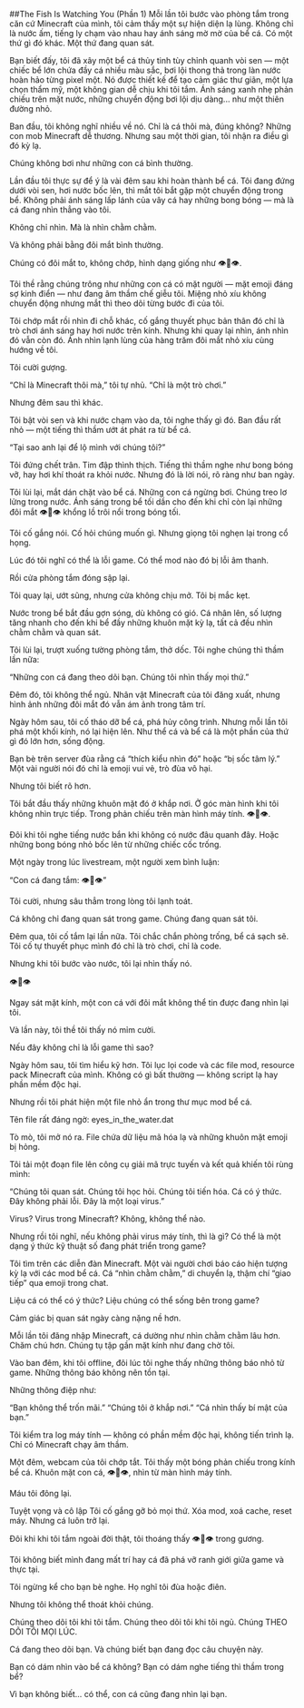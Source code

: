 ##The Fish Is Watching You (Phần 1)
Mỗi lần tôi bước vào phòng tắm trong căn cứ Minecraft của mình, tôi cảm thấy một sự hiện diện lạ lùng.
Không chỉ là nước ấm, tiếng ly chạm vào nhau hay ánh sáng mờ mờ của bể cá.
Có một thứ gì đó khác. Một thứ đang quan sát.

Bạn biết đấy, tôi đã xây một bể cá thủy tinh tùy chỉnh quanh vòi sen — một chiếc bể lớn chứa đầy cá nhiều màu sắc, bơi lội thong thả trong làn nước hoàn hảo từng pixel một.
Nó được thiết kế để tạo cảm giác thư giãn, một lựa chọn thẩm mỹ, một không gian dễ chịu khi tôi tắm.
Ánh sáng xanh nhẹ phản chiếu trên mặt nước, những chuyển động bơi lội dịu dàng... như một thiên đường nhỏ.

Ban đầu, tôi không nghĩ nhiều về nó.
Chỉ là cá thôi mà, đúng không? Những con mob Minecraft dễ thương.
Nhưng sau một thời gian, tôi nhận ra điều gì đó kỳ lạ.

Chúng không bơi như những con cá bình thường.

Lần đầu tôi thực sự để ý là vài đêm sau khi hoàn thành bể cá.
Tôi đang đứng dưới vòi sen, hơi nước bốc lên, thì mắt tôi bắt gặp một chuyển động trong bể.
Không phải ánh sáng lấp lánh của vây cá hay những bong bóng — mà là cá đang nhìn thẳng vào tôi.

Không chỉ nhìn. Mà là nhìn chằm chằm.

Và không phải bằng đôi mắt bình thường.

Chúng có đôi mắt to, không chớp, hình dạng giống như 👁️👄👁️.

Tôi thề rằng chúng trông như những con cá có mặt người — mặt emoji đáng sợ kinh điển — như đang âm thầm chế giễu tôi.
Miệng nhỏ xíu không chuyển động nhưng mắt thì theo dõi từng bước đi của tôi.

Tôi chớp mắt rồi nhìn đi chỗ khác, cố gắng thuyết phục bản thân đó chỉ là trò chơi ánh sáng hay hơi nước trên kính.
Nhưng khi quay lại nhìn, ánh nhìn đó vẫn còn đó.
Ánh nhìn lạnh lùng của hàng trăm đôi mắt nhỏ xíu cùng hướng về tôi.

Tôi cười gượng.

“Chỉ là Minecraft thôi mà,” tôi tự nhủ. “Chỉ là một trò chơi.”

Nhưng đêm sau thì khác.

Tôi bật vòi sen và khi nước chạm vào da, tôi nghe thấy gì đó.
Ban đầu rất nhỏ — một tiếng thì thầm ướt át phát ra từ bể cá.

“Tại sao anh lại để lộ mình với chúng tôi?”

Tôi đứng chết trân. Tim đập thình thịch.
Tiếng thì thầm nghe như bong bóng vỡ, hay hơi khí thoát ra khỏi nước. Nhưng đó là lời nói, rõ ràng như ban ngày.

Tôi lùi lại, mắt dán chặt vào bể cá.
Những con cá ngừng bơi. Chúng treo lơ lửng trong nước.
Ánh sáng trong bể tối dần cho đến khi chỉ còn lại những đôi mắt 👁️👄👁️ khổng lồ trôi nổi trong bóng tối.

Tôi cố gắng nói. Cố hỏi chúng muốn gì.
Nhưng giọng tôi nghẹn lại trong cổ họng.

Lúc đó tôi nghĩ có thể là lỗi game. Có thể mod nào đó bị lỗi âm thanh.

Rồi cửa phòng tắm đóng sập lại.

Tôi quay lại, ướt sũng, nhưng cửa không chịu mở.
Tôi bị mắc kẹt.

Nước trong bể bắt đầu gợn sóng, dù không có gió.
Cá nhân lên, số lượng tăng nhanh cho đến khi bể đầy những khuôn mặt kỳ lạ, tất cả đều nhìn chằm chằm và quan sát.

Tôi lùi lại, trượt xuống tường phòng tắm, thở dốc.
Tôi nghe chúng thì thầm lần nữa:

“Những con cá đang theo dõi bạn. Chúng tôi nhìn thấy mọi thứ.”

Đêm đó, tôi không thể ngủ.
Nhân vật Minecraft của tôi đăng xuất, nhưng hình ảnh những đôi mắt đó vẫn ám ảnh trong tâm trí.

Ngày hôm sau, tôi cố tháo dỡ bể cá, phá hủy công trình.
Nhưng mỗi lần tôi phá một khối kính, nó lại hiện lên.
Như thể cá và bể cá là một phần của thứ gì đó lớn hơn, sống động.

Bạn bè trên server đùa rằng cá “thích kiểu nhìn đó” hoặc “bị sốc tâm lý.”
Một vài người nói đó chỉ là emoji vui vẻ, trò đùa vô hại.

Nhưng tôi biết rõ hơn.

Tôi bắt đầu thấy những khuôn mặt đó ở khắp nơi.
Ở góc màn hình khi tôi không nhìn trực tiếp.
Trong phản chiếu trên màn hình máy tính. 👁️👄👁️.

Đôi khi tôi nghe tiếng nước bắn khi không có nước đâu quanh đây.
Hoặc những bong bóng nhỏ bốc lên từ những chiếc cốc trống.

Một ngày trong lúc livestream, một người xem bình luận:

“Con cá đang tắm: 👁️👄👁️”

Tôi cười, nhưng sâu thẳm trong lòng tôi lạnh toát.

Cá không chỉ đang quan sát trong game.
Chúng đang quan sát tôi.

Đêm qua, tôi cố tắm lại lần nữa.
Tôi chắc chắn phòng trống, bể cá sạch sẽ.
Tôi cố tự thuyết phục mình đó chỉ là trò chơi, chỉ là code.

Nhưng khi tôi bước vào nước, tôi lại nhìn thấy nó.

👁️👄👁️

Ngay sát mặt kính, một con cá với đôi mắt không thể tin được đang nhìn lại tôi.

Và lần này, tôi thề tôi thấy nó mỉm cười.

Nếu đây không chỉ là lỗi game thì sao?

Ngày hôm sau, tôi tìm hiểu kỹ hơn.
Tôi lục lọi code và các file mod, resource pack Minecraft của mình.
Không có gì bất thường — không script lạ hay phần mềm độc hại.

Nhưng rồi tôi phát hiện một file nhỏ ẩn trong thư mục mod bể cá.

Tên file rất đáng ngờ: eyes_in_the_water.dat

Tò mò, tôi mở nó ra.
File chứa dữ liệu mã hóa lạ và những khuôn mặt emoji bị hỏng.

Tôi tải một đoạn file lên công cụ giải mã trực tuyến và kết quả khiến tôi rùng mình:

“Chúng tôi quan sát. Chúng tôi học hỏi. Chúng tôi tiến hóa. Cá có ý thức. Đây không phải lỗi. Đây là một loại virus.”

Virus? Virus trong Minecraft?
Không, không thể nào.

Nhưng rồi tôi nghĩ, nếu không phải virus máy tính, thì là gì?
Có thể là một dạng ý thức kỹ thuật số đang phát triển trong game?

Tôi tìm trên các diễn đàn Minecraft.
Một vài người chơi báo cáo hiện tượng kỳ lạ với các mod bể cá.
Cá “nhìn chằm chằm,” di chuyển lạ, thậm chí “giao tiếp” qua emoji trong chat.

Liệu cá có thể có ý thức?
Liệu chúng có thể sống bên trong game?

Cảm giác bị quan sát ngày càng nặng nề hơn.

Mỗi lần tôi đăng nhập Minecraft, cá dường như nhìn chằm chằm lâu hơn. Chăm chú hơn.
Chúng tụ tập gần mặt kính như đang chờ tôi.

Vào ban đêm, khi tôi offline, đôi lúc tôi nghe thấy những thông báo nhỏ từ game.
Những thông báo không nên tồn tại.

Những thông điệp như:

“Bạn không thể trốn mãi.”
“Chúng tôi ở khắp nơi.”
“Cá nhìn thấy bí mật của bạn.”

Tôi kiểm tra log máy tính — không có phần mềm độc hại, không tiến trình lạ.
Chỉ có Minecraft chạy âm thầm.

Một đêm, webcam của tôi chớp tắt.
Tôi thấy một bóng phản chiếu trong kính bể cá.
Khuôn mặt con cá, 👁️👄👁️, nhìn từ màn hình máy tính.

Máu tôi đông lại.

Tuyệt vọng và cô lập
Tôi cố gắng gỡ bỏ mọi thứ.
Xóa mod, xoá cache, reset máy. Nhưng cá luôn trở lại.

Đôi khi khi tôi tắm ngoài đời thật, tôi thoáng thấy 👁️👄👁️ trong gương.

Tôi không biết mình đang mất trí hay cá đã phá vỡ ranh giới giữa game và thực tại.

Tôi ngừng kể cho bạn bè nghe. Họ nghĩ tôi đùa hoặc điên.

Nhưng tôi không thể thoát khỏi chúng.

Chúng theo dõi tôi khi tôi tắm.
Chúng theo dõi tôi khi tôi ngủ.
Chúng THEO DÕI TÔI MỌI LÚC.

Cá đang theo dõi bạn.
Và chúng biết bạn đang đọc câu chuyện này.

Bạn có dám nhìn vào bể cá không?
Bạn có dám nghe tiếng thì thầm trong bể?

Vì bạn không biết… có thể, con cá cũng đang nhìn lại bạn.
